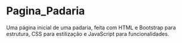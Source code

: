 # Pagina_Padaria
Uma página inicial de uma padaria, feita com HTML e Bootstrap para estrutura, CSS para estilização e JavaScript para funcionalidades. 
